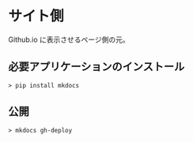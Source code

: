 # サイト側

Github.io に表示させるページ側の元。

## 必要アプリケーションのインストール

```
> pip install mkdocs
```

## 公開

```
> mkdocs gh-deploy
```
